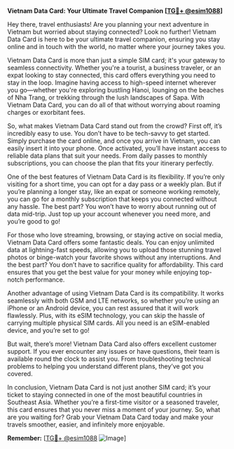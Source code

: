 **Vietnam Data Card: Your Ultimate Travel Companion [[TG💪+ @esim1088](https://t.me/s/esim1088)]**

Hey there, travel enthusiasts! Are you planning your next adventure in Vietnam but worried about staying connected? Look no further! Vietnam Data Card is here to be your ultimate travel companion, ensuring you stay online and in touch with the world, no matter where your journey takes you.

Vietnam Data Card is more than just a simple SIM card; it's your gateway to seamless connectivity. Whether you're a tourist, a business traveler, or an expat looking to stay connected, this card offers everything you need to stay in the loop. Imagine having access to high-speed internet wherever you go—whether you're exploring bustling Hanoi, lounging on the beaches of Nha Trang, or trekking through the lush landscapes of Sapa. With Vietnam Data Card, you can do all of that without worrying about roaming charges or exorbitant fees.

So, what makes Vietnam Data Card stand out from the crowd? First off, it’s incredibly easy to use. You don’t have to be tech-savvy to get started. Simply purchase the card online, and once you arrive in Vietnam, you can easily insert it into your phone. Once activated, you’ll have instant access to reliable data plans that suit your needs. From daily passes to monthly subscriptions, you can choose the plan that fits your itinerary perfectly.

One of the best features of Vietnam Data Card is its flexibility. If you’re only visiting for a short time, you can opt for a day pass or a weekly plan. But if you’re planning a longer stay, like an expat or someone working remotely, you can go for a monthly subscription that keeps you connected without any hassle. The best part? You won’t have to worry about running out of data mid-trip. Just top up your account whenever you need more, and you’re good to go!

For those who love streaming, browsing, or staying active on social media, Vietnam Data Card offers some fantastic deals. You can enjoy unlimited data at lightning-fast speeds, allowing you to upload those stunning travel photos or binge-watch your favorite shows without any interruptions. And the best part? You don’t have to sacrifice quality for affordability. This card ensures that you get the best value for your money while enjoying top-notch performance.

Another advantage of using Vietnam Data Card is its compatibility. It works seamlessly with both GSM and LTE networks, so whether you’re using an iPhone or an Android device, you can rest assured that it will work flawlessly. Plus, with its eSIM technology, you can skip the hassle of carrying multiple physical SIM cards. All you need is an eSIM-enabled device, and you’re set to go!

But wait, there’s more! Vietnam Data Card also offers excellent customer support. If you ever encounter any issues or have questions, their team is available round the clock to assist you. From troubleshooting technical problems to helping you understand different plans, they’ve got you covered.

In conclusion, Vietnam Data Card is not just another SIM card; it’s your ticket to staying connected in one of the most beautiful countries in Southeast Asia. Whether you’re a first-time visitor or a seasoned traveler, this card ensures that you never miss a moment of your journey. So, what are you waiting for? Grab your Vietnam Data Card today and make your travels smoother, easier, and infinitely more enjoyable. 

**Remember:** [[TG💪+ @esim1088](https://t.me/s/esim1088) ![Image](https://i.postimg.cc/Y0z9fWf4/image.png)]